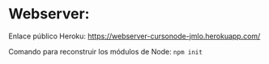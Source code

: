 # Webserver:

Enlace público Heroku: https://webserver-cursonode-jmlo.herokuapp.com/

Comando para reconstruir los módulos de Node:
```npm init```